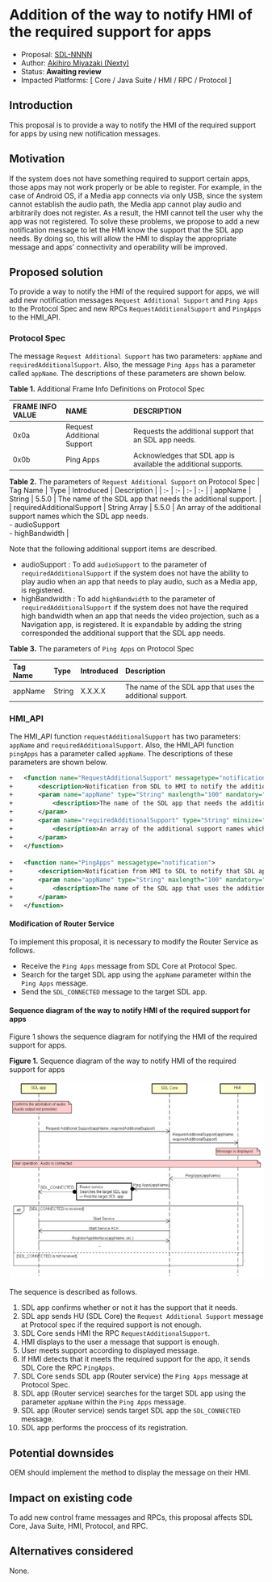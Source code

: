 # Addition of the way to notify HMI of the required support for apps

* Proposal: [SDL-NNNN](NNNN-Addition-of-a-way-to-notify-HMI-of-the-required-support-for-apps.md)
* Author: [Akihiro Miyazaki (Nexty)](https://github.com/Akihiro-Miyazaki)
* Status: **Awaiting review**
* Impacted Platforms: [ Core / Java Suite / HMI / RPC / Protocol ]

## Introduction
This proposal is to provide a way to notify the HMI of the required support for apps by using new notification messages. 


## Motivation
If the system does not have something required to support certain apps, those apps may not work properly or be able to register. For example, in the case of Android OS, if a Media app connects via only USB, since the system cannot establish the audio path, the Media app cannot play audio and arbitrarily does not register. As a result, the HMI cannot tell the user why the app was not registered. To solve these problems, we propose to add a new notification message to let the HMI know the support that the SDL app needs. By doing so, this will allow the HMI to display the appropriate message and apps' connectivity and operability will be improved.


## Proposed solution
To provide a way to notify the HMI of the required support for apps, we will add new notification messages `Request Additional Support` and `Ping Apps` to the Protocol Spec and new RPCs `RequestAdditionalSupport` and `PingApps` to the HMI_API.

### Protocol Spec
The message `Request Additional Support` has two parameters: `appName` and `requiredAdditionalSupport`. Also, the message `Ping Apps` has a parameter called `appName`. The descriptions of these parameters are shown below.

<b>Table 1.</b> Additional Frame Info Definitions on Protocol Spec

| FRAME INFO VALUE | NAME | DESCRIPTION |
| :- | :- | :- |
| 0x0a | Request Additional Support | Requests the additional support that an SDL app needs. |
| 0x0b | Ping Apps | Acknowledges that SDL app is available the additional supports. |

<b>Table 2.</b> The parameters of `Request Additional Support` on Protocol Spec
| Tag Name | Type | Introduced | Description |
| :- | :- | :- | :- |
| appName | String | 5.5.0 | The name of the SDL app that needs the additional support. |
| requiredAdditionalSupport | String Array | 5.5.0 | An array of the additional support names which the SDL app needs.<br>- audioSupport<br>- highBandwidth |

Note that the following additional support items are described. 
 - audioSupport : To add `audioSupport` to the parameter of `requiredAdditionalSupport` if the system does not have the ability to play audio when an app that needs to play audio, such as a Media app, is registered.
 - highBandwidth : To add `highBandwidth` to the parameter of `requiredAdditionalSupport` if the system does not have the required high bandwidth when an app that needs the video projection, such as a Navigation app, is registered.
It is expandable by adding the string corresponded the additional support that the SDL app needs.

<b>Table 3.</b> The parameters of `Ping Apps` on Protocol Spec

| Tag Name | Type | Introduced | Description |
| :- | :- | :- | :- |
| appName | String | X.X.X.X | The name of the SDL app that uses the additional support. |

### HMI_API
The HMI_API function `requestAdditionalSupport` has two parameters: `appName` and `requiredAdditionalSupport`. Also, the HMI_API function `pingApps` has a parameter called `appName`. The descriptions of these parameters are shown below.

```xml
+   <function name="RequestAdditionalSupport" messagetype="notification">
+       <description>Notification from SDL to HMI to notify the additional support that the SDL app needs.</description>
+       <param name="appName" type="String" maxlength="100" mandatory="true">
+           <description>The name of the SDL app that needs the additional support.</description>
+       </param>
+       <param name="requiredAdditionalSupport" type="String" minsize="0" maxsize="100" maxlength="100" array="true" mandatory="true">
+           <description>An array of the additional support names which the SDL app needs. For example, `audioSupport` or `highBandwidth`.</description>
+       </param>
+   </function>

+   <function name="PingApps" messagetype="notification">
+       <description>Notification from HMI to SDL to notify that SDL app is available the additional supports.</description>
+       <param name="appName" type="String" maxlength="100" mandatory="true">
+           <description>The name of the SDL app that uses the additional support.</description>
+       </param>
+   </function>
```

#### Modification of Router Service
To implement this proposal, it is necessary to modify the Router Service as follows.
 - Receive the `Ping Apps` message from SDL Core at Protocol Spec.
 - Search for the target SDL app using the `appName` parameter within the `Ping Apps` message.
 - Send the `SDL_CONNECTED` message to the target SDL app.

#### Sequence diagram of the way to notify HMI of the required support for apps
Figure 1 shows the sequence diagram for notifying the HMI of the required support for apps.

<b>Figure 1.</b> Sequence diagram of the way to notify HMI of the required support for apps

![Figure_1_sequence_of_the_way_to_notify_hmi_of_the_support.png](../assets/proposals/NNNN-Addition-of-a-way-to-notify-HMI-of-the-required-support-for-apps/Figure_1_sequence_of_the_way_to_notify_hmi_of_the_support.png)

The sequence is described as follows.
1. SDL app confirms whether or not it has the support that it needs.
2. SDL app sends HU (SDL Core) the `Request Additional Support` message at Protocol spec if the required support is not enough.
3. SDL Core sends HMI the RPC `RequestAdditionalSupport`.
4. HMI displays to the user a message that support is enough.
5. User meets support according to displayed message.
6. If HMI detects that it meets the required support for the app, it sends SDL Core the RPC `PingApps`.
7. SDL Core sends SDL app (Router service) the `Ping Apps` message at Protocol Spec.
8. SDL app (Router service) searches for the target SDL app using the parameter `appName` within the `Ping Apps` message.
9. SDL app (Router service) sends target SDL app the `SDL_CONNECTED` message.
10. SDL app performs the proccess of its registration.


## Potential downsides
OEM should implement the method to display the message on their HMI.


## Impact on existing code
To add new control frame messages and RPCs, this proposal affects SDL Core, Java Suite, HMI, Protocol, and RPC.


## Alternatives considered
None.
